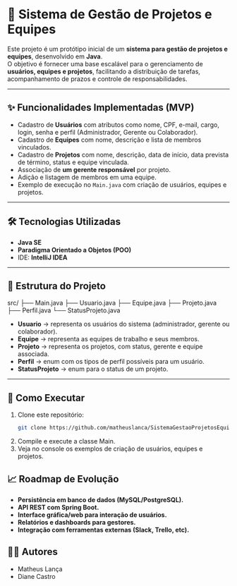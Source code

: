 # 📌 Sistema de Gestão de Projetos e Equipes

Este projeto é um protótipo inicial de um **sistema para gestão de projetos e equipes**, desenvolvido em **Java**.  
O objetivo é fornecer uma base escalável para o gerenciamento de **usuários, equipes e projetos**, facilitando a distribuição de tarefas, acompanhamento de prazos e controle de responsabilidades.

---

## ✨ Funcionalidades Implementadas (MVP)

- Cadastro de **Usuários** com atributos como nome, CPF, e-mail, cargo, login, senha e perfil (Administrador, Gerente ou Colaborador).
- Cadastro de **Equipes** com nome, descrição e lista de membros vinculados.
- Cadastro de **Projetos** com nome, descrição, data de início, data prevista de término, status e equipe vinculada.
- Associação de **um gerente responsável** por projeto.
- Adição e listagem de membros em uma equipe.
- Exemplo de execução no `Main.java` com criação de usuários, equipes e projetos.

---

## 🛠️ Tecnologias Utilizadas

- **Java SE**  
- **Paradigma Orientado a Objetos (POO)**  
- IDE: **IntelliJ IDEA**

---

## 📂 Estrutura do Projeto
src/
├── Main.java
├── Usuario.java
├── Equipe.java
├── Projeto.java
├── Perfil.java
└── StatusProjeto.java


- **Usuario** → representa os usuários do sistema (administrador, gerente ou colaborador).  
- **Equipe** → representa as equipes de trabalho e seus membros.  
- **Projeto** → representa os projetos, com status, gerente e equipe associada.  
- **Perfil** → enum com os tipos de perfil possíveis para um usuário.  
- **StatusProjeto** → enum para o status de um projeto.  

---

## 🚀 Como Executar

1. Clone este repositório:
   ```bash
   git clone https://github.com/matheuslanca/SistemaGestaoProjetosEquipes.git
2. Compile e execute a classe Main.
3. Veja no console os exemplos de criação de usuários, equipes e projetos.

## 📈 Roadmap de Evolução
- **Persistência em banco de dados (MySQL/PostgreSQL).**
- **API REST com Spring Boot.**
- **Interface gráfica/web para interação de usuários.**
- **Relatórios e dashboards para gestores.**
- **Integração com ferramentas externas (Slack, Trello, etc).**

## 👨‍💻 Autores
- Matheus Lança
- Diane Castro

